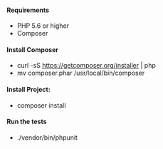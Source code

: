 #### Requirements
* PHP 5.6 or higher
* Composer

#### Install Composer
* curl -sS https://getcomposer.org/installer | php
* mv composer.phar /usr/local/bin/composer

#### Install Project:
* composer install

#### Run the tests
* ./vendor/bin/phpunit
